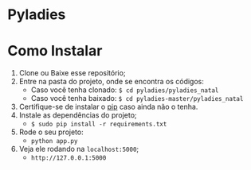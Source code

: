 Pyladies
=======

Como Instalar
===============
1. Clone ou Baixe esse repositório;
2. Entre na pasta do projeto, onde se encontra os códigos:
    - Caso você tenha clonado: `$ cd pyladies/pyladies_natal` 
    - Caso você tenha baixado: `$ cd pyladies-master/pyladies_natal` 
3. Certifique-se de instalar o [pip](http://www.pip-installer.org/en/latest/) caso ainda não o tenha.
4. Instale as dependências do projeto;
    - `$ sudo pip install -r requirements.txt`
5. Rode o seu projeto:
    - ```python app.py```
6. Veja ele rodando na `localhost:5000`;
    - ```http://127.0.0.1:5000```
